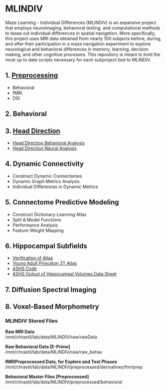 # MLINDIV
Maze Learning - Individual Differences (MLINDIV) is an expansive project that employs neuroimaging, behavioral testing, and computational methods to tease out individual differences in spatial navigation. More specifically, this project uses MRI data obtained from nearly 100 subjects before, during, and after their participation in a maze navigation experiment to explore neurological and behavioral differences in memory, learning, decision making, and other cognitive processes. This repository is meant to hold the most up to date scripts necessary for each subproject tied to MLINDIV.

## 1. [**Preprocessing**](https://github.com/spatialneuroscience/MLINDIV/tree/main/Preprocessing)
   * Behavioral
   * fMRI
   * DSI

## 2. **Behavioral**

## 3. [**Head Direction**](https://github.com/spatialneuroscience/MLINDIV/tree/main/Head_Direction_Analyses)
   * [Head Direction Behavioral Analysis](https://github.com/spatialneuroscience/MLINDIV/tree/main/Head_Direction_Analyses/Head_Direction_Behavioral_Analysis)
   * [Head Direction Neural Analysis](https://github.com/spatialneuroscience/MLINDIV/tree/main/Head_Direction_Analyses/Head_Direction_Neural_Analysis)

## 4. **Dynamic Connectivity**
   * Construct Dynamic Connectomes
   * Dynamic Graph Metrics Analysis
   * Individual Differences in Dynamic Metrics

## 5. **Connectome Predictive Modeling**
   * Construct Dictionary-Learning Atlas
   * Split & Model Functions
   * Performance Analysis
   * Feature-Weight Mapping

## 6. **Hippocampal Subfields**
* [Verification of Atlas](https://github.com/spatialneuroscience/MLINDIV/blob/main/Head_Direction_Analyses/Head_Direction_Neural_Analysis/Verification_of_Atlas)
* [Young Adult Princeton 3T Atlas](https://github.com/spatialneuroscience/MLINDIV/blob/main/Head_Direction_Analyses/Head_Direction_Neural_Analysis/Young_Adult_Princeton_3T_Atlas)
* [ASHS Code](https://github.com/spatialneuroscience/MLINDIV/blob/main/Head_Direction_Analyses/Head_Direction_Neural_Analysis/ASHS_Code)
* [ASHS Output of Hippocampal Volumes Data Sheet](https://github.com/spatialneuroscience/MLINDIV/blob/main/Head_Direction_Analyses/Head_Direction_Neural_Analysis/ASHS_Output_of_Hippocampal_Volumes_Data_Sheet)

## 7. **Diffusion Spectral Imaging**
## 8. **Voxel-Based Morphometry**

### **MLINDIV Stored Files**
**Raw MRI Data**  
/mnt/chrastil/lab/data/MLINDIV/raw/rawData

**Raw Behavioral Data [E-Prime]**  
/mnt/chrastil/lab/data/MLINDIV/raw/raw_behav

**fMRIPreprocessed Data, for Explore and Test Phases**  
/mnt/chrastil/lab/data/MLINDIV/preprocessed/derivatives/fmriprep

**Behavioral Master Files [Preprocessed]**  
/mnt/chrastil/lab/data/MLINDIV/preprocessed/behavioral
